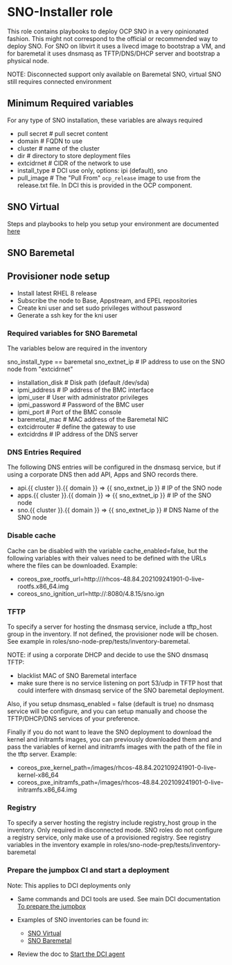 # SNO-Installer role

This role contains playbooks to deploy OCP SNO in a very opinionated fashion. This might not correspond to the official or recommended way to deploy SNO. For SNO on libvirt it uses a livecd image to bootstrap a VM, and for baremetal it uses dnsmasq as TFTP/DNS/DHCP server and bootstrap a physical node. 

NOTE: Disconnected support only available on Baremetal SNO, virtual SNO still requires connected environment

## Minimum Required variables

For any type of SNO installation, these variables are always required

- pull secret # pull secret content
- domain # FQDN to use
- cluster # name of the cluster
- dir # directory to store deployment files
- extcidrnet # CIDR of the network to use
- install_type # DCI use only, options: ipi (default), sno
- pull_image # The "Pull From" `ocp_release` image to use from the release.txt file. In DCI this is provided in the OCP component.

## SNO Virtual

Steps and playbooks to help you setup your environment are documented [here](https://github.com/redhat-cip/dci-openshift-agent/tree/master/samples/sno_on_libvirt#readme)
## SNO Baremetal

## Provisioner node setup
- Install latest RHEL 8 release
- Subscribe the node to Base, Appstream, and EPEL repositories
- Create kni user and set sudo privileges without password
- Generate a ssh key for the kni user

### Required variables for SNO Baremetal

The variables below are required in the inventory

sno_install_type == baremetal
sno_extnet_ip # IP address to use on the SNO node from "extcidrnet"
- installation_disk  # Disk path (default /dev/sda)
- ipmi_address  # IP address of the BMC interface
- ipmi_user  # User with administrator privileges
- ipmi_password  # Password of the BMC user
- ipmi_port  # Port of the BMC console
- baremetal_mac  # MAC address of the Baremetal NIC 
- extcidrrouter  # define the gateway to use
- extcidrdns  # IP address of the DNS server


### DNS Entries Required

The following DNS entries will be configured in the dnsmasq service, but if using a corporate DNS then add API, Apps and SNO records there.

- api.{{ cluster }}.{{ domain }}  =>  {{ sno_extnet_ip }}  # IP of the SNO node
- apps.{{ cluster }}.{{ domain }}  =>  {{ sno_extnet_ip }}  # IP of the SNO node
- sno.{{ cluster }}.{{ domain }}  =>  {{ sno_extnet_ip }} # DNS Name of the SNO node

### Disable cache

Cache can be disabled with the variable cache_enabled=false, but the following variables with their values need to be defined with the URLs where the files can be downloaded. Example:

- coreos_pxe_rootfs_url=http://<web-server>/rhcos-48.84.202109241901-0-live-rootfs.x86_64.img
- coreos_sno_ignition_url=http://<web-server>:8080/4.8.15/sno.ign

### TFTP

To specify a server for hosting the dnsmasq service, include a tftp_host group in the inventory. If not defined, the provisioner node will be chosen.
See example in roles/sno-node-prep/tests/inventory-baremetal.

NOTE: if using a corporate DHCP and decide to use the SNO dnsmasq TFTP:
 - blacklist MAC of SNO Baremetal interface
 - make sure there is no service listening on port 53/udp in TFTP host that could interfere with dnsmasq service of the SNO baremetal deployment.

Also, if you setup dnsmasq_enabled = false (default is true) no dnsmasq service will be configure, and you can setup manually and choose the TFTP/DHCP/DNS services of your preference.

Finally if you do not want to leave the SNO deployment to download the kernel and initramfs images, you can previously downloaded them and and pass the variables of kernel and initramfs images with the path of the file in the tftp server. Example:

- coreos_pxe_kernel_path=/images/rhcos-48.84.202109241901-0-live-kernel-x86_64
- coreos_pxe_initramfs_path=/images/rhcos-48.84.202109241901-0-live-initramfs.x86_64.img

### Registry

To specify a server hosting the registry include registry_host group in the inventory. Only required in disconnected mode. SNO roles do not configure a registry service, only make use of a provisioned registry. 
See registry variables in the inventory example in roles/sno-node-prep/tests/inventory-baremetal


### Prepare the jumpbox CI and start a deployment

Note: This applies to DCI deployments only

- Same commands and DCI tools are used. See main DCI documentation [To prepare the jumpbox](https://github.com/redhat-cip/dci-openshift-agent/blob/master/README.md#installation-of-dci-jumpbox)
- Examples of SNO inventories can be found in:
  * [SNO Virtual](https://github.com/redhat-cip/dci-openshift-agent/blob/master/samples/sno_on_libvirt/examples/hosts-libvirt)
  * [SNO Baremetal](https://github.com/redhat-cip/dci-openshift-agent/blob/master/samples/sno_on_libvirt/examples/hosts-baremetal)

- Review the doc to [Start the DCI agent](https://github.com/redhat-cip/dci-openshift-agent/blob/master/README.md#starting-the-dci-ocp-agent)

